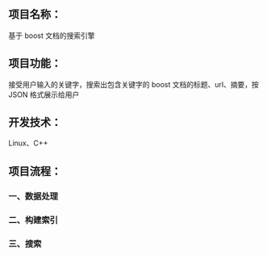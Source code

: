 ## 项目名称：
基于 boost 文档的搜索引擎
## 项目功能：
接受用户输入的关键字，搜索出包含关键字的 boost 文档的标题、url、摘要，按 JSON 格式展示给用户
## 开发技术：

Linux、C++
## 项目流程：
### 一、数据处理
### 二、构建索引
### 三、搜索
